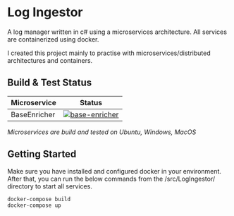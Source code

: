# Log Ingestor
A log manager written in c# using a microservices architecture. All services are containerized using docker.

I created this project mainly to practise with microservices/distributed architectures and containers.

## Build & Test Status
|Microservice|Status
|-|-|
|BaseEnricher|[![base-enricher](https://github.com/xtimk/log_ingestor/actions/workflows/baseenricher.yml/badge.svg?branch=main)](https://github.com/xtimk/log_ingestor/actions/workflows/baseenricher.yml)

*Microservices are build and tested on Ubuntu, Windows, MacOS*

## Getting Started
Make sure you have installed and configured docker in your environment. After that, you can run the below commands from the /src/LogIngestor/ directory to start all services.
```bash
docker-compose build
docker-compose up
```
